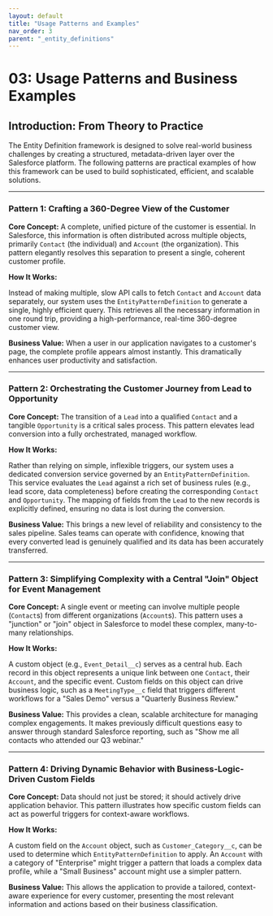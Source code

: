 ```yaml
---
layout: default
title: "Usage Patterns and Examples"
nav_order: 3
parent: "_entity_definitions"
---
```


# 03: Usage Patterns and Business Examples

## Introduction: From Theory to Practice

The Entity Definition framework is designed to solve real-world business challenges by creating a structured, metadata-driven layer over the Salesforce platform. The following patterns are practical examples of how this framework can be used to build sophisticated, efficient, and scalable solutions.

---

### Pattern 1: Crafting a 360-Degree View of the Customer

**Core Concept:** A complete, unified picture of the customer is essential. In Salesforce, this information is often distributed across multiple objects, primarily `Contact` (the individual) and `Account` (the organization). This pattern elegantly resolves this separation to present a single, coherent customer profile.

**How It Works:**

Instead of making multiple, slow API calls to fetch `Contact` and `Account` data separately, our system uses the `EntityPatternDefinition` to generate a single, highly efficient query. This retrieves all the necessary information in one round trip, providing a high-performance, real-time 360-degree customer view.

**Business Value:** When a user in our application navigates to a customer's page, the complete profile appears almost instantly. This dramatically enhances user productivity and satisfaction.

---

### Pattern 2: Orchestrating the Customer Journey from Lead to Opportunity

**Core Concept:** The transition of a `Lead` into a qualified `Contact` and a tangible `Opportunity` is a critical sales process. This pattern elevates lead conversion into a fully orchestrated, managed workflow.

**How It Works:**

Rather than relying on simple, inflexible triggers, our system uses a dedicated conversion service governed by an `EntityPatternDefinition`. This service evaluates the `Lead` against a rich set of business rules (e.g., lead score, data completeness) before creating the corresponding `Contact` and `Opportunity`. The mapping of fields from the `Lead` to the new records is explicitly defined, ensuring no data is lost during the conversion.

**Business Value:** This brings a new level of reliability and consistency to the sales pipeline. Sales teams can operate with confidence, knowing that every converted lead is genuinely qualified and its data has been accurately transferred.

---

### Pattern 3: Simplifying Complexity with a Central "Join" Object for Event Management

**Core Concept:** A single event or meeting can involve multiple people (`Contact`s) from different organizations (`Account`s). This pattern uses a "junction" or "join" object in Salesforce to model these complex, many-to-many relationships.

**How It Works:**

A custom object (e.g., `Event_Detail__c`) serves as a central hub. Each record in this object represents a unique link between one `Contact`, their `Account`, and the specific event. Custom fields on this object can drive business logic, such as a `MeetingType__c` field that triggers different workflows for a "Sales Demo" versus a "Quarterly Business Review."

**Business Value:** This provides a clean, scalable architecture for managing complex engagements. It makes previously difficult questions easy to answer through standard Salesforce reporting, such as "Show me all contacts who attended our Q3 webinar."

---

### Pattern 4: Driving Dynamic Behavior with Business-Logic-Driven Custom Fields

**Core Concept:** Data should not just be stored; it should actively drive application behavior. This pattern illustrates how specific custom fields can act as powerful triggers for context-aware workflows.

**How It Works:**

A custom field on the `Account` object, such as `Customer_Category__c`, can be used to determine which `EntityPatternDefinition` to apply. An `Account` with a category of "Enterprise" might trigger a pattern that loads a complex data profile, while a "Small Business" account might use a simpler pattern.

**Business Value:** This allows the application to provide a tailored, context-aware experience for every customer, presenting the most relevant information and actions based on their business classification.
